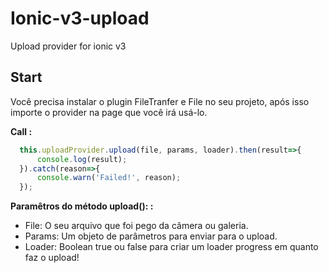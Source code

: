 # Ionic-v3-upload
Upload provider for ionic v3

## Start ##
Você precisa instalar o plugin FileTranfer e File no seu projeto, após isso importe o provider na page que você irá usá-lo.


**Call :**

```typescript
  this.uploadProvider.upload(file, params, loader).then(result=>{
      console.log(result);
  }).catch(reason=>{
      console.warn('Failed!', reason);
  });
```

**Paramêtros do método upload(): :**
- File: O seu arquivo que foi pego da câmera ou galeria.
- Params: Um objeto de parâmetros para enviar para o upload.
- Loader: Boolean true ou false para criar um loader progress em quanto faz o upload!
